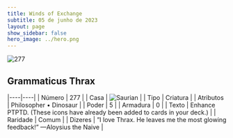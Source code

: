 ```yaml
---
title: Winds of Exchange
subtitle: 05 de junho de 2023
layout: page
show_sidebar: false
hero_image: ../hero.png
---
```


![277](https://mastervault-storage-prod.s3.amazonaws.com/media/card_front/en/600_277_d88a24d6b143_en.png)


## Grammaticus Thrax

|----|----|
| Número | 277 |
| Casa | ![Saurian](https://archonarcana.com/images/thumb/9/9e/Saurian_P.png/22px-Saurian_P.png "Sauro") |
| Tipo | Criatura |
| Atributos | Philosopher • Dinosaur |
| Poder | 5 |
| Armadura | 0 |
| Texto | Enhance PTPTD. (These icons have already been added to cards in your deck.)  |
| Raridade | Comum |
| Dizeres | ”I love Thrax. He leaves me the most glowing feedback!” —Aloysius the Naive |
